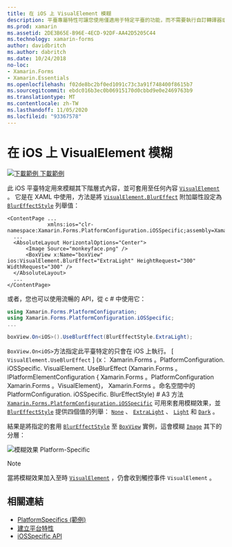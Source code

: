 ```yaml
---
title: 在 iOS 上 VisualElement 模糊
description: 平臺專屬特性可讓您使用僅適用于特定平臺的功能，而不需要執行自訂轉譯器或效果。 本文說明如何使用將模糊套用至 VisualElement 的 iOS 平臺特定。
ms.prod: xamarin
ms.assetid: 2DE3B65E-B96E-4ECD-92DF-AA42D5205C44
ms.technology: xamarin-forms
author: davidbritch
ms.author: dabritch
ms.date: 10/24/2018
no-loc:
- Xamarin.Forms
- Xamarin.Essentials
ms.openlocfilehash: f02de8bc2bf0ed1091c73c3a91f748400f8615b7
ms.sourcegitcommit: ebdc016b3ec0b06915170d0cbbd9e0e2469763b9
ms.translationtype: MT
ms.contentlocale: zh-TW
ms.lasthandoff: 11/05/2020
ms.locfileid: "93367578"
---
```

# <a name="visualelement-blur-on-ios"></a>在 iOS 上 VisualElement 模糊

[![下載範例](~/media/shared/download.png) 下載範例](/samples/xamarin/xamarin-forms-samples/userinterface-platformspecifics)

此 iOS 平臺特定用來模糊其下階層式內容，並可套用至任何內容 [`VisualElement`](xref:Xamarin.Forms.VisualElement) 。 它是在 XAML 中使用，方法是將 [`VisualElement.BlurEffect`](xref:Xamarin.Forms.PlatformConfiguration.iOSSpecific.VisualElement.BlurEffectProperty) 附加屬性設定為 [`BlurEffectStyle`](xref:Xamarin.Forms.PlatformConfiguration.iOSSpecific.BlurEffectStyle) 列舉值：

```xaml
<ContentPage ...
             xmlns:ios="clr-namespace:Xamarin.Forms.PlatformConfiguration.iOSSpecific;assembly=Xamarin.Forms.Core">
  ...
  <AbsoluteLayout HorizontalOptions="Center">
      <Image Source="monkeyface.png" />
      <BoxView x:Name="boxView" ios:VisualElement.BlurEffect="ExtraLight" HeightRequest="300" WidthRequest="300" />
  </AbsoluteLayout>
  ...
</ContentPage>
```

或者，您也可以使用流暢的 API，從 c # 中使用它：

```csharp
using Xamarin.Forms.PlatformConfiguration;
using Xamarin.Forms.PlatformConfiguration.iOSSpecific;
...

boxView.On<iOS>().UseBlurEffect(BlurEffectStyle.ExtraLight);
```

`BoxView.On<iOS>`方法指定此平臺特定的只會在 iOS 上執行。 [ `VisualElement.UseBlurEffect` ] (x： Xamarin.Forms 。PlatformConfiguration. iOSSpecific. VisualElement. UseBlurEffect (Xamarin.Forms 。IPlatformElementConfiguration { Xamarin.Forms 。PlatformConfiguration Xamarin.Forms 。VisualElement}， Xamarin.Forms 。命名空間中的 PlatformConfiguration. iOSSpecific. BlurEffectStyle) # A3 方法 [`Xamarin.Forms.PlatformConfiguration.iOSSpecific`](xref:Xamarin.Forms.PlatformConfiguration.iOSSpecific) 可用來套用模糊效果，並 [`BlurEffectStyle`](xref:Xamarin.Forms.PlatformConfiguration.iOSSpecific.BlurEffectStyle) 提供四個值的列舉： [`None`](xref:Xamarin.Forms.PlatformConfiguration.iOSSpecific.BlurEffectStyle.None) 、 [`ExtraLight`](xref:Xamarin.Forms.PlatformConfiguration.iOSSpecific.BlurEffectStyle.ExtraLight) 、 [`Light`](xref:Xamarin.Forms.PlatformConfiguration.iOSSpecific.BlurEffectStyle.Light) 和 [`Dark`](xref:Xamarin.Forms.PlatformConfiguration.iOSSpecific.BlurEffectStyle.Dark) 。

結果是將指定的套用 [`BlurEffectStyle`](xref:Xamarin.Forms.PlatformConfiguration.iOSSpecific.BlurEffectStyle) 至 [`BoxView`](xref:Xamarin.Forms.BoxView) 實例，這會模糊 [`Image`](xref:Xamarin.Forms.Image) 其下的分層：

![模糊效果 Platform-Specific](applying-blur-images/blur-effect.png)

> [!NOTE]
> 當將模糊效果加入至時 [`VisualElement`](xref:Xamarin.Forms.VisualElement) ，仍會收到觸控事件 `VisualElement` 。

## <a name="related-links"></a>相關連結

- [PlatformSpecifics (範例) ](/samples/xamarin/xamarin-forms-samples/userinterface-platformspecifics)
- [建立平台特性](~/xamarin-forms/platform/platform-specifics/index.md#creating-platform-specifics)
- [iOSSpecific API](xref:Xamarin.Forms.PlatformConfiguration.iOSSpecific)